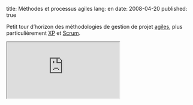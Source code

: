 title: Méthodes et processus agiles
lang: en
date: 2008-04-20
published: true

Petit tour d’horizon des méthodologies de gestion de projet [agiles](http://agilemanifesto.org/), plus particulièrement [XP](http://fr.wikipedia.org/wiki/Extreme_programming) et [Scrum](http://fr.wikipedia.org/wiki/Scrum_%28m%C3%A9thode%29).

<iframe src="http://www.slideshare.net/slideshow/embed_code/669729" class="slideshare">
    <p><a href="http://www.slideshare.net/nperriault/mthodologies-de-dveloppement-agiles-presentation">Méthodes et processus agiles</a></p>
</iframe>
